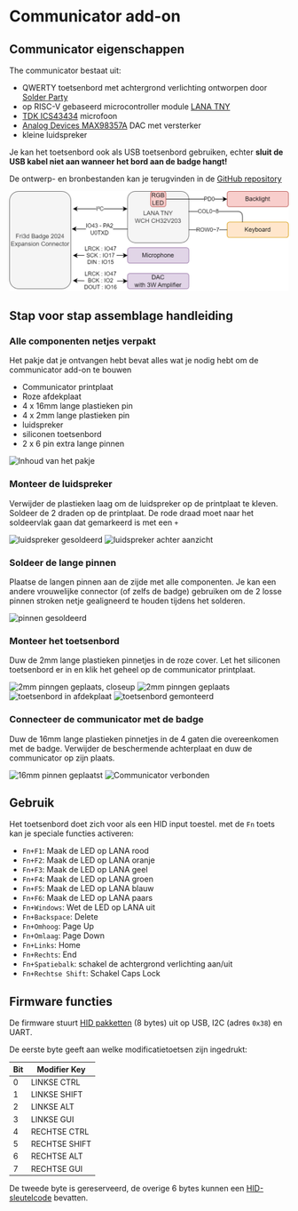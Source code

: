 # Communicator add-on

## Communicator eigenschappen

The communicator bestaat uit:

- QWERTY toetsenbord met achtergrond verlichting ontworpen door [Solder Party](https://www.solder.party/)
- op RISC-V gebaseerd microcontroller module [LANA TNY](https://phyx.be/LANA_TNY/)
- [TDK ICS43434](https://invensense.tdk.com/products/ics-43434/) microfoon
- [Analog Devices MAX98357A](https://www.analog.com/en/products/max98357a.html) DAC met versterker
- kleine luidspreker

Je kan het toetsenbord ook als USB toetsenbord gebruiken, echter **sluit de USB kabel niet aan wanneer het bord aan de badge hangt!**

De ontwerp- en bronbestanden kan je terugvinden in de [GitHub repository](https://github.com/Fri3dCamp/communicator_2024)

![blockdiagram](blockdiagram.png)

## Stap voor stap assemblage handleiding

### Alle componenten netjes verpakt

Het pakje dat je ontvangen hebt bevat alles wat je nodig hebt om de communicator add-on te bouwen

- Communicator printplaat
- Roze afdekplaat
- 4 x 16mm lange plastieken pin
- 4 x 2mm lange plastieken pin
- luidspreker
- siliconen toetsenbord
- 2 x 6 pin extra lange pinnen

![Inhoud van het pakje](contents2.jpg)

### Monteer de luidspreker

Verwijder de plastieken laag om de luidspreker op de printplaat te kleven. Soldeer de 2 draden op de printplaat. De rode draad moet naar het soldeervlak gaan dat gemarkeerd is met een `+`

![luidspreker gesoldeerd](speaker.jpg)
![luidspreker achter aanzicht](speaker2.jpg)

### Soldeer de lange pinnen

Plaatse de langen pinnen aan de zijde met alle componenten. Je kan een andere vrouwelijke connector (of zelfs de badge) gebruiken om de 2 losse pinnen stroken netje gealigneerd te houden tijdens het solderen.

![pinnen gesoldeerd](headers.jpg)

### Monteer het toetsenbord

Duw de 2mm lange plastieken pinnetjes in de roze cover. Let het siliconen toetsenbord er in en klik het geheel op de communicator printplaat.

![2mm pinngen geplaats, closeup](pink_spacer.jpg)
![2mm pinngen geplaats](pink_spacer_overview.jpg)
![toetsenbord in afdekplaat](pink_keyboard.jpg)
![toetsenbord gemonteerd](pink_mounted.jpg)

### Connecteer de communicator met de badge

Duw de 16mm lange plastieken pinnetjes in de 4 gaten die overeenkomen met de badge. Verwijder de beschermende achterplaat en duw de communicator op zijn plaats.

![16mm pinnen geplaatst](16mm_spacer.jpg)
![Communicator verbonden](communicator_mounted.jpg)

## Gebruik

Het toetsenbord doet zich voor als een HID input toestel.
met de `Fn` toets kan je speciale functies activeren:

- `Fn+F1`: Maak de LED op LANA rood
- `Fn+F2`: Maak de LED op LANA oranje
- `Fn+F3`: Maak de LED op LANA geel
- `Fn+F4`: Maak de LED op LANA groen
- `Fn+F5`: Maak de LED op LANA blauw
- `Fn+F6`: Maak de LED op LANA paars
- `Fn+Windows`: Wet de LED op LANA uit
- `Fn+Backspace`: Delete
- `Fn+Omhoog`: Page Up
- `Fn+Omlaag`: Page Down
- `Fn+Links`: Home
- `Fn+Rechts`: End
- `Fn+Spatiebalk`: schakel de achtergrond verlichting aan/uit
- `Fn+Rechtse Shift`: Schakel Caps Lock

## Firmware functies

De firmware stuurt [HID pakketten](https://files.microscan.com/helpfiles/ms4_help_file/ms-4_help-02-46.html) (8 bytes) uit op USB, I2C (adres `0x38`) en UART.

De eerste byte geeft aan welke modificatietoetsen zijn ingedrukt:

| Bit | Modifier Key |
| --- | ------------ |
| 0   | LINKSE CTRL    |
| 1   | LINKSE SHIFT   |
| 2   | LINKSE ALT     |
| 3   | LINKSE GUI     |
| 4   | RECHTSE CTRL   |
| 5   | RECHTSE SHIFT  |
| 6   | RECHTSE ALT    |
| 7   | RECHTSE GUI    |

De tweede byte is gereserveerd, de overige 6 bytes kunnen een [HID-sleutelcode](https://gist.github.com/MightyPork/6da26e382a7ad91b5496ee55fdc73db2) bevatten.
